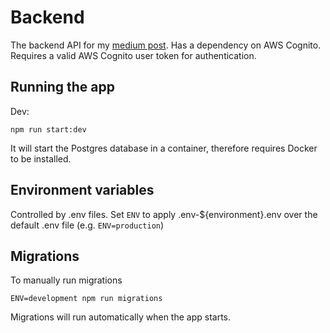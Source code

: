 # Backend

The backend API for my [medium post](https://medium.com/@garry.passarella/6da6a97c5853). Has a dependency on AWS Cognito. Requires a valid AWS Cognito user token for authentication.

## Running the app

Dev:

```
npm run start:dev
```

It will start the Postgres database in a container, therefore requires Docker to be installed.

## Environment variables

Controlled by .env files. Set `ENV` to apply .env-${environment}.env over the default .env file (e.g. `ENV=production`)

## Migrations

To manually run migrations

```
ENV=development npm run migrations
```

Migrations will run automatically when the app starts.
